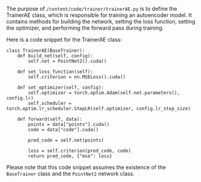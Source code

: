 The purpose of `/content/code/trainer/trainerAE.py` is to define the TrainerAE class, which is responsible for training an autoencoder model. It contains methods for building the network, setting the loss function, setting the optimizer, and performing the forward pass during training.

Here is a code snippet for the TrainerAE class:

```
class TrainerAE(BaseTrainer):
    def build_net(self, config):
        self.net = PointNet2().cuda()

    def set_loss_function(self):
        self.criterion = nn.MSELoss().cuda()

    def set_optimizer(self, config):
        self.optimizer = torch.optim.Adam(self.net.parameters(), config.lr)
        self.scheduler = torch.optim.lr_scheduler.StepLR(self.optimizer, config.lr_step_size)

    def forward(self, data):
        points = data["points"].cuda()
        code = data["code"].cuda()

        pred_code = self.net(points)

        loss = self.criterion(pred_code, code)
        return pred_code, {"mse": loss}
```

Please note that this code snippet assumes the existence of the `BaseTrainer` class and the `PointNet2` network class.